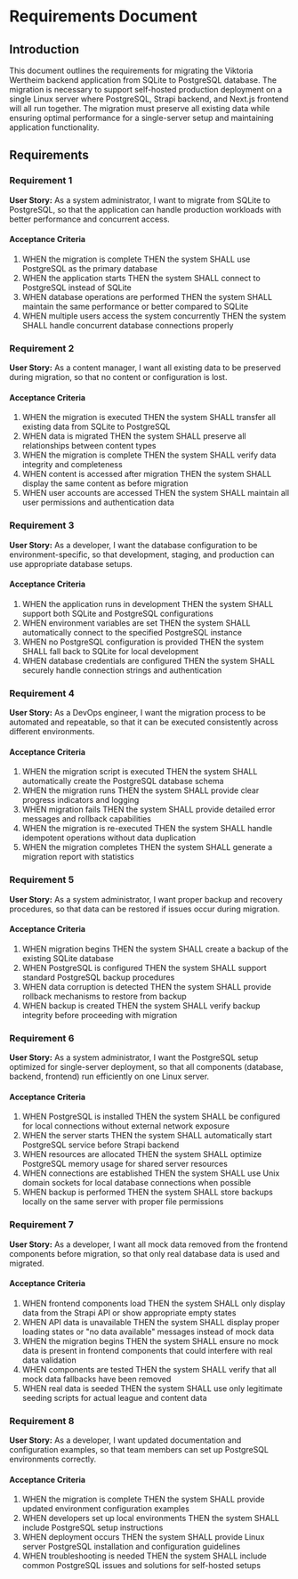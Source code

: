 # Requirements Document

## Introduction

This document outlines the requirements for migrating the Viktoria Wertheim backend application from SQLite to PostgreSQL database. The migration is necessary to support self-hosted production deployment on a single Linux server where PostgreSQL, Strapi backend, and Next.js frontend will all run together. The migration must preserve all existing data while ensuring optimal performance for a single-server setup and maintaining application functionality.

## Requirements

### Requirement 1

**User Story:** As a system administrator, I want to migrate from SQLite to PostgreSQL, so that the application can handle production workloads with better performance and concurrent access.

#### Acceptance Criteria

1. WHEN the migration is complete THEN the system SHALL use PostgreSQL as the primary database
2. WHEN the application starts THEN the system SHALL connect to PostgreSQL instead of SQLite
3. WHEN database operations are performed THEN the system SHALL maintain the same performance or better compared to SQLite
4. WHEN multiple users access the system concurrently THEN the system SHALL handle concurrent database connections properly

### Requirement 2

**User Story:** As a content manager, I want all existing data to be preserved during migration, so that no content or configuration is lost.

#### Acceptance Criteria

1. WHEN the migration is executed THEN the system SHALL transfer all existing data from SQLite to PostgreSQL
2. WHEN data is migrated THEN the system SHALL preserve all relationships between content types
3. WHEN the migration is complete THEN the system SHALL verify data integrity and completeness
4. WHEN content is accessed after migration THEN the system SHALL display the same content as before migration
5. WHEN user accounts are accessed THEN the system SHALL maintain all user permissions and authentication data

### Requirement 3

**User Story:** As a developer, I want the database configuration to be environment-specific, so that development, staging, and production can use appropriate database setups.

#### Acceptance Criteria

1. WHEN the application runs in development THEN the system SHALL support both SQLite and PostgreSQL configurations
2. WHEN environment variables are set THEN the system SHALL automatically connect to the specified PostgreSQL instance
3. WHEN no PostgreSQL configuration is provided THEN the system SHALL fall back to SQLite for local development
4. WHEN database credentials are configured THEN the system SHALL securely handle connection strings and authentication

### Requirement 4

**User Story:** As a DevOps engineer, I want the migration process to be automated and repeatable, so that it can be executed consistently across different environments.

#### Acceptance Criteria

1. WHEN the migration script is executed THEN the system SHALL automatically create the PostgreSQL database schema
2. WHEN the migration runs THEN the system SHALL provide clear progress indicators and logging
3. WHEN migration fails THEN the system SHALL provide detailed error messages and rollback capabilities
4. WHEN the migration is re-executed THEN the system SHALL handle idempotent operations without data duplication
5. WHEN the migration completes THEN the system SHALL generate a migration report with statistics

### Requirement 5

**User Story:** As a system administrator, I want proper backup and recovery procedures, so that data can be restored if issues occur during migration.

#### Acceptance Criteria

1. WHEN migration begins THEN the system SHALL create a backup of the existing SQLite database
2. WHEN PostgreSQL is configured THEN the system SHALL support standard PostgreSQL backup procedures
3. WHEN data corruption is detected THEN the system SHALL provide rollback mechanisms to restore from backup
4. WHEN backup is created THEN the system SHALL verify backup integrity before proceeding with migration

### Requirement 6

**User Story:** As a system administrator, I want the PostgreSQL setup optimized for single-server deployment, so that all components (database, backend, frontend) run efficiently on one Linux server.

#### Acceptance Criteria

1. WHEN PostgreSQL is installed THEN the system SHALL be configured for local connections without external network exposure
2. WHEN the server starts THEN the system SHALL automatically start PostgreSQL service before Strapi backend
3. WHEN resources are allocated THEN the system SHALL optimize PostgreSQL memory usage for shared server resources
4. WHEN connections are established THEN the system SHALL use Unix domain sockets for local database connections when possible
5. WHEN backup is performed THEN the system SHALL store backups locally on the same server with proper file permissions

### Requirement 7

**User Story:** As a developer, I want all mock data removed from the frontend components before migration, so that only real database data is used and migrated.

#### Acceptance Criteria

1. WHEN frontend components load THEN the system SHALL only display data from the Strapi API or show appropriate empty states
2. WHEN API data is unavailable THEN the system SHALL display proper loading states or "no data available" messages instead of mock data
3. WHEN the migration begins THEN the system SHALL ensure no mock data is present in frontend components that could interfere with real data validation
4. WHEN components are tested THEN the system SHALL verify that all mock data fallbacks have been removed
5. WHEN real data is seeded THEN the system SHALL use only legitimate seeding scripts for actual league and content data

### Requirement 8

**User Story:** As a developer, I want updated documentation and configuration examples, so that team members can set up PostgreSQL environments correctly.

#### Acceptance Criteria

1. WHEN the migration is complete THEN the system SHALL provide updated environment configuration examples
2. WHEN developers set up local environments THEN the system SHALL include PostgreSQL setup instructions
3. WHEN deployment occurs THEN the system SHALL provide Linux server PostgreSQL installation and configuration guidelines
4. WHEN troubleshooting is needed THEN the system SHALL include common PostgreSQL issues and solutions for self-hosted setups